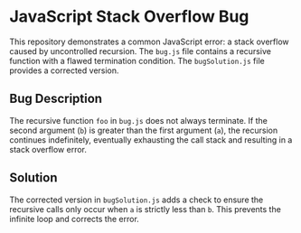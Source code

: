 # JavaScript Stack Overflow Bug

This repository demonstrates a common JavaScript error: a stack overflow caused by uncontrolled recursion. The `bug.js` file contains a recursive function with a flawed termination condition. The `bugSolution.js` file provides a corrected version.

## Bug Description
The recursive function `foo` in `bug.js` does not always terminate. If the second argument (`b`) is greater than the first argument (`a`), the recursion continues indefinitely, eventually exhausting the call stack and resulting in a stack overflow error.

## Solution
The corrected version in `bugSolution.js` adds a check to ensure the recursive calls only occur when `a` is strictly less than `b`. This prevents the infinite loop and corrects the error.